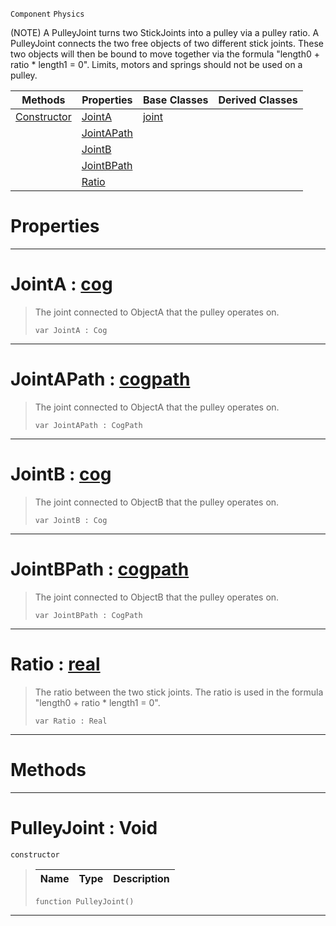  `Component` `Physics`



(NOTE) A PulleyJoint turns two StickJoints into a pulley via a pulley ratio. A PulleyJoint connects the two free objects of two different stick joints. These two objects will then be bound to move together via the formula "length0 + ratio * length1 = 0". Limits, motors and springs should not be used on a pulley.

|Methods|Properties|Base Classes|Derived Classes|
|---|---|---|---|
|[ Constructor](https://github.com/ArendDanielek/ZeroDocsTest/blob/master/code_reference/class_reference/pulleyjoint.markdown#pulleyjoint-void)|[ JointA](https://github.com/ArendDanielek/ZeroDocsTest/blob/master/code_reference/class_reference/pulleyjoint.markdown#jointa-zero-engine-docum)|[joint](https://github.com/ArendDanielek/ZeroDocsTest/blob/master/code_reference/class_reference/joint.markdown)| |
| |[ JointAPath](https://github.com/ArendDanielek/ZeroDocsTest/blob/master/code_reference/class_reference/pulleyjoint.markdown#jointapath-zero-engine-d)| | |
| |[ JointB](https://github.com/ArendDanielek/ZeroDocsTest/blob/master/code_reference/class_reference/pulleyjoint.markdown#jointb-zero-engine-docum)| | |
| |[ JointBPath](https://github.com/ArendDanielek/ZeroDocsTest/blob/master/code_reference/class_reference/pulleyjoint.markdown#jointbpath-zero-engine-d)| | |
| |[ Ratio](https://github.com/ArendDanielek/ZeroDocsTest/blob/master/code_reference/class_reference/pulleyjoint.markdown#ratio-zero-engine-docume)| | |


 #  Properties


---  
 #  JointA : [cog](https://github.com/ArendDanielek/ZeroDocsTest/blob/master/code_reference/class_reference/cog.markdown)

> The joint connected to ObjectA that the pulley operates on.
> ``` lang=cpp, name=Zilch
> var JointA : Cog


---  
 #  JointAPath : [cogpath](https://github.com/ArendDanielek/ZeroDocsTest/blob/master/code_reference/class_reference/cogpath.markdown)

> The joint connected to ObjectA that the pulley operates on.
> ``` lang=cpp, name=Zilch
> var JointAPath : CogPath


---  
 #  JointB : [cog](https://github.com/ArendDanielek/ZeroDocsTest/blob/master/code_reference/class_reference/cog.markdown)

> The joint connected to ObjectB that the pulley operates on.
> ``` lang=cpp, name=Zilch
> var JointB : Cog


---  
 #  JointBPath : [cogpath](https://github.com/ArendDanielek/ZeroDocsTest/blob/master/code_reference/class_reference/cogpath.markdown)

> The joint connected to ObjectB that the pulley operates on.
> ``` lang=cpp, name=Zilch
> var JointBPath : CogPath


---  
 #  Ratio : [real](https://github.com/ArendDanielek/ZeroDocsTest/blob/master/code_reference/zilch_base_types/real.markdown)

> The ratio between the two stick joints. The ratio is used in the formula "length0 + ratio * length1 = 0".
> ``` lang=cpp, name=Zilch
> var Ratio : Real


---  
 #  Methods


---  
 #  PulleyJoint : Void

 `constructor`

> 
> |Name|Type|Description|
> |---|---|---|
> ``` lang=cpp, name=Zilch
> function PulleyJoint()
> ``` 


---  
 
  
  
  
  
  
  
  

 